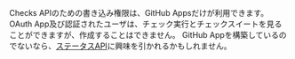Checks APIのための書き込み権限は、GitHub Appsだけが利用できます。 OAuth App及び認証されたユーザは、チェック実行とチェックスイートを見ることができますが、作成することはできません。 GitHub Appを構築しているのでないなら、[ステータスAPI](/rest/reference/repos#statuses)に興味を引かれるかもしれません。

